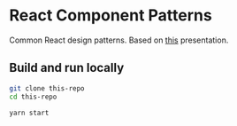 # React Component Patterns

Common React design patterns. Based on [this](https://www.youtube.com/watch?v=YaZg8wg39QQ) presentation.

## Build and run locally

```bash
git clone this-repo
cd this-repo

yarn start
```
